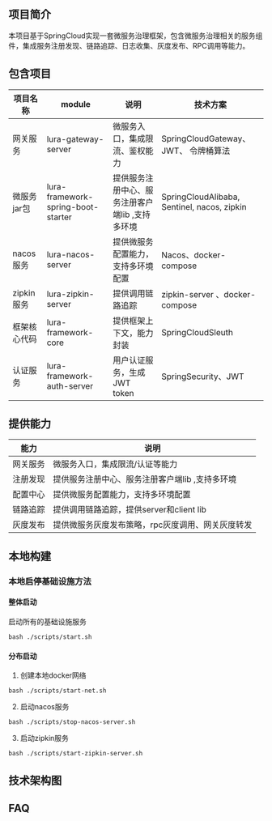 ## 项目简介
本项目基于SpringCloud实现一套微服务治理框架，包含微服务治理相关的服务组件，集成服务注册发现、链路追踪、日志收集、灰度发布、RPC调用等能力。
## 包含项目
| 项目名称|module| 说明| 技术方案|
|--- |--- | --- | --- |
| 网关服务 |lura-gateway-server| 微服务入口，集成限流、鉴权能力| SpringCloudGateway、 JWT、 令牌桶算法|
|微服务jar包|lura-framework-spring-boot-starter | 提供服务注册中心、服务注册客户端lib ,支持多环境| SpringCloudAlibaba, Sentinel, nacos, zipkin | 
|nacos服务 |lura-nacos-server| 提供微服务配置能力，支持多环境配置|Nacos、docker-compose
| zipkin服务|lura-zipkin-server |提供调用链路追踪| zipkin-server 、docker-compose
|框架核心代码|lura-framework-core | 提供框架上下文，能力封装 | SpringCloudSleuth| 
|认证服务|lura-framework-auth-server|用户认证服务，生成JWT token|SpringSecurity、JWT|

## 提供能力
| 能力| 说明| 
|--- | --- | 
| 网关服务| 微服务入口，集成限流/认证等能力|
|注册发现 | 提供服务注册中心、服务注册客户端lib ,支持多环境|
|配置中心 | 提供微服务配置能力，支持多环境配置|
| 链路追踪| 提供调用链路追踪，提供server和client lib| 
| 灰度发布 | 提供微服务灰度发布策略，rpc灰度调用、网关灰度转发|


## 本地构建
### 本地启停基础设施方法
#### 整体启动
启动所有的基础设施服务
```shell
bash ./scripts/start.sh
```

#### 分布启动
1. 创建本地docker网络
```shell
bash ./scripts/start-net.sh
```
2. 启动nacos服务
```shell
bash ./scripts/stop-nacos-server.sh
```
3. 启动zipkin服务
```shell
bash ./scripts/start-zipkin-server.sh
```

## 技术架构图

## FAQ
